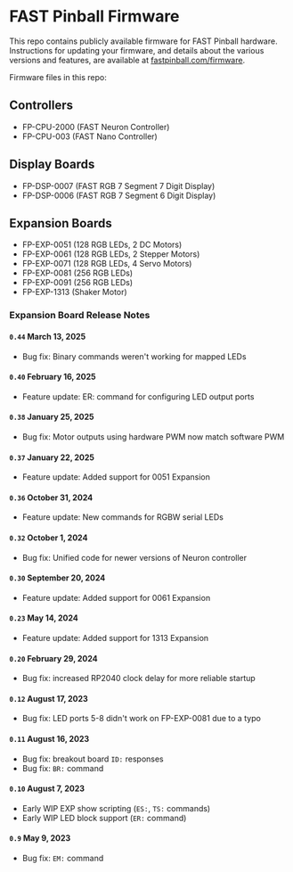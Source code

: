 # FAST Pinball Firmware

This repo contains publicly available firmware for FAST Pinball hardware. Instructions
for updating your firmware, and details about the various versions and features, are
available at [fastpinball.com/firmware](https://fastpinball.com/firmware/).

Firmware files in this repo:

## Controllers

* FP-CPU-2000 (FAST Neuron Controller)
* FP-CPU-003 (FAST Nano Controller)

## Display Boards

* FP-DSP-0007 (FAST RGB 7 Segment 7 Digit Display) 
* FP-DSP-0006 (FAST RGB 7 Segment 6 Digit Display) 

## Expansion Boards

* FP-EXP-0051 (128 RGB LEDs, 2 DC Motors) 
* FP-EXP-0061 (128 RGB LEDs, 2 Stepper Motors) 
* FP-EXP-0071 (128 RGB LEDs, 4 Servo Motors) 
* FP-EXP-0081 (256 RGB LEDs) 
* FP-EXP-0091 (256 RGB LEDs) 
* FP-EXP-1313 (Shaker Motor)

### Expansion Board Release Notes

#### `0.44` March 13, 2025

* Bug fix: Binary commands weren't working for mapped LEDs

#### `0.40` February 16, 2025

* Feature update: ER: command for configuring LED output ports

#### `0.38` January 25, 2025

* Bug fix: Motor outputs using hardware PWM now match software PWM

#### `0.37` January 22, 2025

* Feature update: Added support for 0051 Expansion

#### `0.36` October 31, 2024

* Feature update: New commands for RGBW serial LEDs

#### `0.32` October 1, 2024

* Bug fix: Unified code for newer versions of Neuron controller

#### `0.30` September 20, 2024

* Feature update: Added support for 0061 Expansion

#### `0.23` May 14, 2024

* Feature update: Added support for 1313 Expansion

#### `0.20` February 29, 2024

* Bug fix: increased RP2040 clock delay for more reliable startup

#### `0.12` August 17, 2023

* Bug fix: LED ports 5-8 didn't work on FP-EXP-0081 due to a typo

#### `0.11` August 16, 2023

* Bug fix: breakout board `ID:` responses
* Bug fix: `BR:` command

#### `0.10` August 7, 2023

* Early WIP EXP show scripting (`ES:`, `TS:` commands)
* Early WIP LED block support (`ER:` command)

#### `0.9` May 9, 2023

* Bug fix: `EM:` command